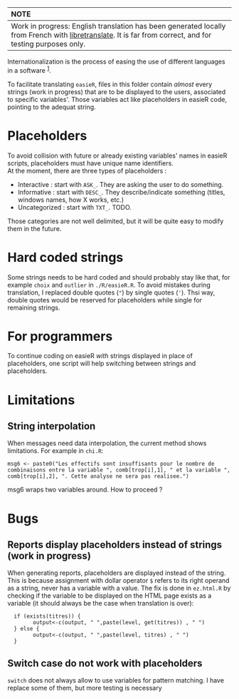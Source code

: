 | NOTE        |
|:---------------------------|
| Work in progress: English translation has been generated locally from French with [libretranslate](https://github.com/LibreTranslate/LibreTranslate). It is far from correct, and for testing purposes only. |


Internationalization is the process of easing the use of different languages in a software <sup>[1](https://journal.r-project.org/articles/RN-2005-001/RN-2005-001.pdf)</sup>.

To facilitate translating `easieR`, files in this folder contain *almost* every strings (work in progress) that are to be displayed to the users, associated to specific variables'.
Those variables act like placeholders in easieR code, pointing to the adequat string.

# Placeholders

To avoid collision with future or already existing variables' names in easieR scripts, placeholders must have unique name identifiers.  
At the moment, there are three types of placeholders :

- Interactive : start with `ASK_`. They are asking the user to do something.
- Informative : start with `DESC_`. They describe/indicate something (titles, windows names, how X works, etc.)
- Uncategorized : start with `TXT_`. TODO.

Those categories are not well delimited, but it will be quite easy to modify them in the future.

# Hard coded strings

Some strings needs to be hard coded and should probably stay like that, for example `choix` and `outlier` in `./R/easieR.R`.
To avoid mistakes during translation, I replaced double quotes (`"`) by single quotes (`'`).
Thsi way, double quotes would be reserved for placeholders while single for remaining strings.

# For programmers

To continue coding on easieR *with* strings displayed in place of placeholders, one script will help switching between strings and placeholders.

# Limitations

## String interpolation 

When messages need data interpolation, the current method shows limitations.
For example in `chi.R`:

```
msg6 <- paste0("Les effectifs sont insuffisants pour le nombre de combinaisons entre la variable ", comb[trop[i],1], " et la variable ", comb[trop[i],2], ". Cette analyse ne sera pas realisee.")
```

msg6 wraps two variables around. How to proceed ?

# Bugs


## Reports display placeholders instead of strings (work in progress)

When generating reports, placeholders are displayed instead of the string.
This is because assignment with dollar operator `$` refers to its right operand as a string, never has a variable with a value.
The fix is done in `ez.html.R` by checking if the variable to be displayed on the HTML page exists as a variable (it should always be the case when translation is over):

```
  if (exists(titres)) {
      	output<-c(output, " ",paste(level, get(titres)) , " ")
  } else {
      	output<-c(output, " ",paste(level, titres) , " ")
  }
```
## Switch case do not work with placeholders

`switch` does not always allow to use variables for pattern matching.
I have replace some of them, but more testing is necessary

